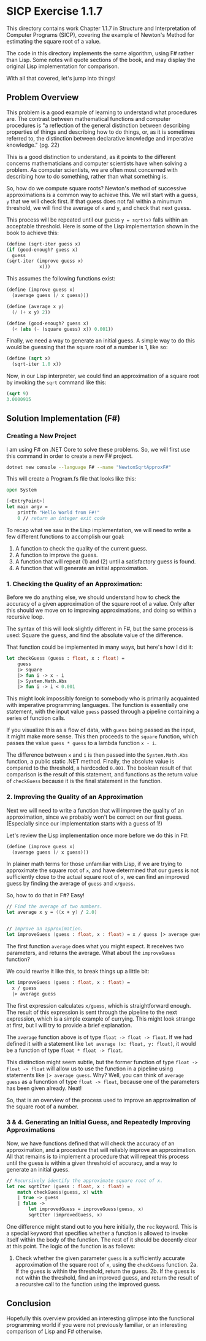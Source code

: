 # SICP Exercise 1.1.7

This directory contains work Chapter 1.1.7 in Structure and Interpretation
of Computer Programs (SICP), covering the example of Newton's Method for
estimating the square root of a value.

The code in this directory implements the same algorithm, using F# rather
than Lisp. Some notes will quote sections of the book, and may display the
original Lisp implementation for comparison.

With all that covered, let's jump into things!

## Problem Overview

This problem is a good example of learning to understand what procedures are.
The contrast between mathematical functions and computer procedures is "a
reflection of the general distinction between describing properties of things
and describing how to do things, or, as it is sometimes referred to, the
distinction between declarative knowledge and imperative knowledge." (pg. 22)

This is a good distinction to understand, as it points to the different
concerns mathematicians and computer scientists have when solving a problem.
As computer scientists, we are often most concerned with describing how to
do something, rather than what something is.

So, how do we compute square roots? Newton's method of successive
approximations is a common way to achieve this. We will start with a guess,
`y` that we will check first. If that guess does not fall within a minumum
threshold, we will find the average of `x` and `y`, and check that next guess.

This process will be repeated until our guess `y = sqrt(x)` falls within an
acceptable threshold. Here is some of the Lisp implementation shown in the
book to achieve this:

```lisp
(define (sqrt-iter guess x)
(if (good-enough? guess x)
  guess
(sqrt-iter (improve guess x)
            x)))
```

This assumes the following functions exist:

```lisp
(define (improve guess x)
  (average guess (/ x guess)))

(define (average x y)
  (/ (+ x y) 2))

(define (good-enough? guess x)
  (< (abs (- (square guess) x)) 0.001))
```

Finally, we need a way to generate an initial guess. A simple way to do this
would be guessing that the square root of a number is 1, like so:

```lisp
(define (sqrt x)
  (sqrt-iter 1.0 x))
```

Now, in our Lisp interpreter, we could find an approximation of a square root
by invoking the `sqrt` command like this:

```lisp
(sqrt 9)
3.0000915
```

## Solution Implementation (F#)

### Creating a New Project

I am using F# on .NET Core to solve these problems. So, we will first use this
command in order to create a new F# project.

```bash
dotnet new console --language F# --name "NewtonSqrtApproxF#"
```

This will create a Program.fs file that looks like this:


```fsharp
open System

[<EntryPoint>]
let main argv =
    printfn "Hello World from F#!"
    0 // return an integer exit code

```

To recap what we saw in the Lisp implementation, we will need to write
a few different functions to accomplish our goal:

1.  A function to check the quality of the current guess.
2.  A function to improve the guess.
3.  A function that will repeat (1) and (2) until a satisfactory guess is found.
4.  A function that will generate an initial approximation.

### 1. Checking the Quality of an Approximation:

Before we do anything else, we should understand how to check the accuracy of
a given approximation of the square root of a value. Only after this should we
move on to improving approximations, and doing so within a recursive loop.

The syntax of this will look slightly different in F#, but the same process
is used: Square the guess, and find the absolute value of the difference.

That function could be implemented in many ways, but here's how I did it:

```fsharp
let checkGuess (guess : float, x : float) =
    guess
    |> square
    |> fun i -> x - i
    |> System.Math.Abs
    |> fun i -> i < 0.001
```

This might look impossibly foreign to somebody who is primarily acquainted
with imperative programming languages. The function is essentially one
statement, with the input value `guess` passed through a pipeline containing
a series of function calls.

If you visualize this as a flow of data, with `guess` being passed as the
input, it might make more sense. This then proceeds to the `square` function,
which passes the value `guess * guess` to a lambda function `x - i`.

The difference between `x` and `i` is then passed into the `System.Math.Abs`
function, a public static .NET method. Finally, the absolute value is compared
to the threshold, a hardcoded `0.001`. The boolean result of that comparison
is the result of this statement, and functions as the return value of
`checkGuess` because it is the final statement in the function.

### 2. Improving the Quality of an Approximation

Next we will need to write a function that will improve the quality
of an approximation, since we probably won't be correct on our first
guess. (Especially since our implementation starts with a guess of 1!)

Let's review the Lisp implementation once more before we do this in F#:

```lisp
(define (improve guess x)
  (average guess (/ x guess)))
```

In plainer math terms for those unfamiliar with Lisp, if we are trying
to approximate the square root of `x`, and have determined that our guess
is not sufficiently close to the actual square root of `x`, we can find
an improved guess by finding the average of `guess` and `x/guess`.

So, how to do that in F#? Easy!

```fsharp
// Find the average of two numbers.
let average x y = ((x + y) / 2.0)


// Improve an approximation.
let improveGuess (guess : float, x : float) = x / guess |> average guess
```

The first function `average` does what you might expect. It receives two
parameters, and returns the average. What about the `improveGuess`
function?

We could rewrite it like this, to break things up a little bit:

```fsharp
let improveGuess (guess : float, x : float) =
  x / guess
  |> average guess
```

The first expression calculates `x/guess`, which is straightforward enough.
The result of this expression is sent through the pipeline to the next
expression, which is a simple example of currying. This might look strange
at first, but I will try to provide a brief explanation.

The `average` function above is of type `float -> float -> float`. If we had
defined it with a statement like `let average (x: float, y: float)`, it would
be a function of type `float * float -> float`.

This distinction might seem subtle, but the former function of type
`float -> float -> float` will allow us to use the function in a pipeline
using statements like `|> average guess`. Why? Well, you can think of
`average guess` as a funcntion of type `float -> float`, because one of the
parameters has been given already. Neat!

So, that is an overview of the process used to improve an approximation of
the square root of a number.

### 3 & 4. Generating an Initial Guess, and Repeatedly Improving Approximations

Now, we have functions defined that will check the accuracy of an approximation,
and a procedure that will reliably improve an approximation. All that remains
is to implement a procedure that will repeat this process until the guess
is within a given threshold of accuracy, and a way to generate an initial guess.

```fsharp
// Recursively identify the approximate square root of x.
let rec sqrtIter (guess : float, x : float) =
    match checkGuess(guess, x) with
    | true -> guess
    | false ->
        let improvedGuess = improveGuess(guess, x)
        sqrtIter (improvedGuess, x)
```

One difference might stand out to you here initially, the `rec` keyword. This
is a special keyword that specifies whether a function is allowed to invoke
itself within the body of the function. The rest of it should be decently
clear at this point. The logic of the function is as follows:

1.  Check whether the given parameter `guess` is a sufficiently accurate
approximation of the square root of `x`, using the `checkGuess` function.
2a.  If the guess is within the threshold, return the guess.
2b.  If the guess is not within the threshold, find an improved guess, and return the
result of a recursive call to the function using the improved guess.

## Conclusion

Hopefully this overview provided an interesting glimpse into the functional
programming world if you were not previously familiar, or an interesting
comparison of Lisp and F# otherwise.
